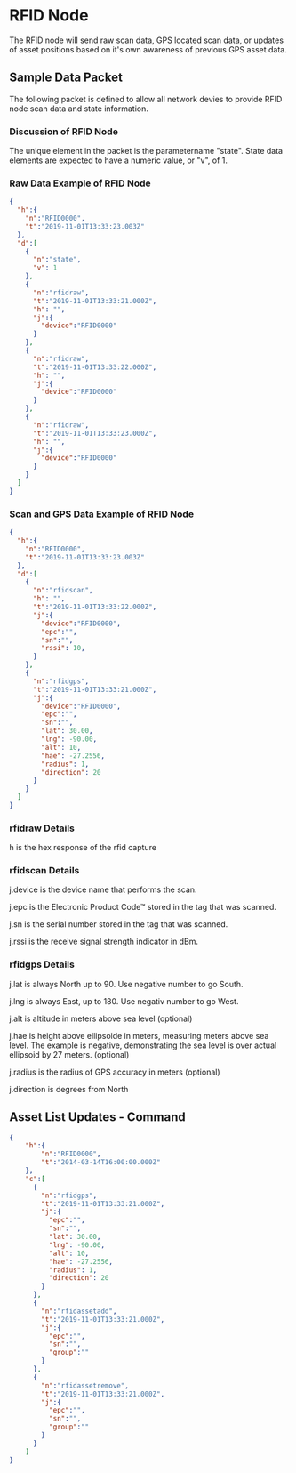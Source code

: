 # RFID Node

The RFID node will send raw scan data, GPS located scan data, or updates of asset positions based on it's own awareness of previous GPS asset data.

## Sample Data Packet

The following packet is defined to allow all network devies to provide RFID node scan data and state information.

### Discussion of RFID Node

The unique element in the packet is the parametername "state". State data elements are expected to have a numeric value, or "v", of 1.

### Raw Data Example of RFID Node

```json
{
  "h":{
    "n":"RFID0000",
    "t":"2019-11-01T13:33:23.003Z"
  },
  "d":[
    {
      "n":"state",
      "v": 1
    },
    {
      "n":"rfidraw",
      "t":"2019-11-01T13:33:21.000Z",
      "h": "",
      "j":{
        "device":"RFID0000"
      }
    },
    {
      "n":"rfidraw",
      "t":"2019-11-01T13:33:22.000Z",
      "h": "",
      "j":{
        "device":"RFID0000"
      }
    },
    {
      "n":"rfidraw",
      "t":"2019-11-01T13:33:23.000Z",
      "h": "",
      "j":{
        "device":"RFID0000"
      }
    }
  ]
}
```

### Scan and GPS Data Example of RFID Node

```json
{
  "h":{
    "n":"RFID0000",
    "t":"2019-11-01T13:33:23.003Z"
  },
  "d":[
    {
      "n":"rfidscan",
      "h": "",
      "t":"2019-11-01T13:33:22.000Z",
      "j":{
        "device":"RFID0000",
        "epc":"",
        "sn":"",
        "rssi": 10,
      }
    },
    {
      "n":"rfidgps",
      "t":"2019-11-01T13:33:21.000Z",
      "j":{
        "device":"RFID0000",
        "epc":"",
        "sn":"",
        "lat": 30.00,
        "lng": -90.00,
        "alt": 10,
        "hae": -27.2556,
        "radius": 1,
        "direction": 20
      }
    }
  ]
}
```

### rfidraw Details

h is the hex response of the rfid capture

### rfidscan Details

j.device is the device name that performs the scan.

j.epc is the Electronic Product Code™ stored in the tag that was scanned.

j.sn is the serial number stored in the tag that was scanned.

j.rssi is the receive signal strength indicator in dBm.

### rfidgps Details

j.lat is always North up to 90. Use negative number to go South.

j.lng is always East, up to 180. Use negativ number to go West.

j.alt is altitude in meters above sea level (optional)

j.hae is height above ellipsoide in meters, measuring meters above sea level. The example is negative, demonstrating the sea level is over actual ellipsoid by 27 meters. (optional)

j.radius is the radius of GPS accuracy in meters (optional)

j.direction is degrees from North

## Asset List Updates - Command

```json
{
    "h":{
        "n":"RFID0000",
        "t":"2014-03-14T16:00:00.000Z"
    },
    "c":[
      {
        "n":"rfidgps",
        "t":"2019-11-01T13:33:21.000Z",
        "j":{
          "epc":"",
          "sn":"",
          "lat": 30.00,
          "lng": -90.00,
          "alt": 10,
          "hae": -27.2556,
          "radius": 1,
          "direction": 20
        }
      },
      {
        "n":"rfidassetadd",
        "t":"2019-11-01T13:33:21.000Z",
        "j":{
          "epc":"",
          "sn":"",
          "group":""
        }
      },
      {
        "n":"rfidassetremove",
        "t":"2019-11-01T13:33:21.000Z",
        "j":{
          "epc":"",
          "sn":"",
          "group":""
        }
      }
    ]
}
```
